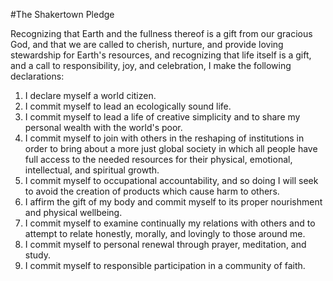 #The Shakertown Pledge

Recognizing that Earth and the fullness thereof is a gift from our gracious God, and that we are called to cherish, nurture, and provide loving stewardship for Earth's resources, and recognizing that life itself is a gift, and a call to responsibility, joy, and celebration, I make the following declarations:
1. I declare myself a world citizen. 
2. I commit myself to lead an ecologically sound life. 
3. I commit myself to lead a life of creative simplicity and to share my personal wealth with the world's poor. 
4. I commit myself to join with others in the reshaping of institutions in order to bring about a more just global society in which all people have full access to the needed resources for their physical, emotional, intellectual, and spiritual growth. 
5. I commit myself to occupational accountability, and so doing I will seek to avoid the creation of products which cause harm to others. 
6. I affirm the gift of my body and commit myself to its proper nourishment and physical wellbeing.
7. I commit myself to examine continually my relations with others and to attempt to relate honestly, morally, and lovingly to those around me.
8. I commit myself to personal renewal through prayer, meditation, and study.
9. I commit myself to responsible participation in a community of faith.